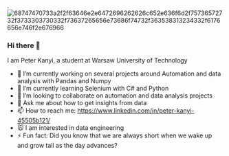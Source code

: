 .![68747470733a2f2f63646e2e6472696262626c652e636f6d2f75736572732f3733303730332f73637265656e73686f74732f363538313234332f6176656e746f2e676966](https://user-images.githubusercontent.com/118138496/218883380-f21a5643-1fb8-44c0-9059-25fb99323526.gif)
### Hi there 👋

I am Peter Kanyi, a student at Warsaw University of Technology
- 🔭 I’m currently working on several projects around Automation and data analysis with Pandas and Numpy
- 🌱 I’m currently learning Selenium with C# and Python
- 👯 I’m looking to collaborate on automation and data analysis projects
- 💬 Ask me about how to get insights from data
- 📫 How to reach me: https://www.linkedin.com/in/peter-kanyi-45505b121/
- :mouse: I am interested in data engineering
- ⚡ Fun fact: Did you know that we are always short when we wake up and grow tall as the day advances? 
